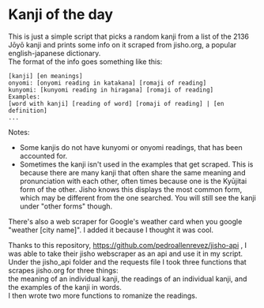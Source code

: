 # Kanji of the day

This is just a simple script that picks a random kanji from a list of the 2136 Jōyō kanji and prints some info on it scraped from jisho.org, a popular english-japanese dictionary.  
The format of the info goes something like this:  
```
[kanji] [en meanings]  
onyomi: [onyomi reading in katakana] [romaji of reading]  
kunyomi: [kunyomi reading in hiragana] [romaji of reading]  
Examples:  
[word with kanji] [reading of word] [romaji of reading] | [en definition]  
...  
```  
Notes:  
- Some kanjis do not have kunyomi or onyomi readings, that has been accounted for.  
- Sometimes the kanji isn't used in the examples that get scraped. This is because there are many kanji that often share the same meaning and pronunciation with each other, often times because one is the Kyūjitai form of the other. Jisho knows this displays the most common form, which may be different from the one searched. You will still see the kanji under "other forms" though.

There's also a web scraper for Google's weather card when you google "weather [city name]". I added it because I thought it was cool.

Thanks to this repository, https://github.com/pedroallenrevez/jisho-api , I was able to take their jisho webscraper as an api and use it in my script.
Under the jisho_api folder and the requests file I took three functions that scrapes jisho.org for three things:  
the meaning of an individual kanji,
the readings of an individual kanji, and the examples of the kanji in words.  
I then wrote two more functions to romanize the readings.
